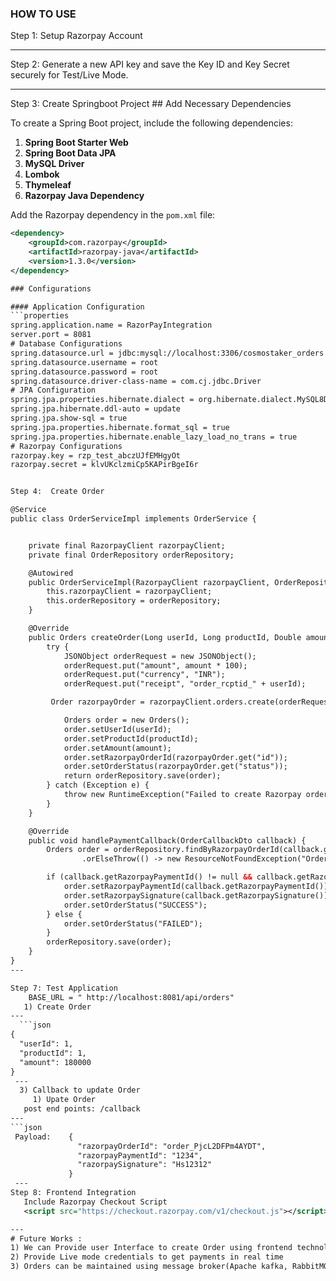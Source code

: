 ### HOW TO USE


Step 1:  Setup Razorpay Account

---
Step 2:  Generate a new API key and save the Key ID and Key Secret securely for Test/Live Mode.

---

Step 3:  Create Springboot Project
        ## Add Necessary Dependencies

To create a Spring Boot project, include the following dependencies:

1. **Spring Boot Starter Web**  
2. **Spring Boot Data JPA**  
3. **MySQL Driver**  
4. **Lombok**  
5. **Thymeleaf**  
6. **Razorpay Java Dependency**

Add the Razorpay dependency in the `pom.xml` file:

```xml
<dependency>
    <groupId>com.razorpay</groupId>
    <artifactId>razorpay-java</artifactId>
    <version>1.3.0</version>
</dependency>

### Configurations

#### Application Configuration
```properties
spring.application.name = RazorPayIntegration
server.port = 8081
# Database Configurations
spring.datasource.url = jdbc:mysql://localhost:3306/cosmostaker_orders
spring.datasource.username = root
spring.datasource.password = root
spring.datasource.driver-class-name = com.cj.jdbc.Driver
# JPA Configuration
spring.jpa.properties.hibernate.dialect = org.hibernate.dialect.MySQL8Dialect
spring.jpa.hibernate.ddl-auto = update
spring.jpa.show-sql = true
spring.jpa.properties.hibernate.format_sql = true
spring.jpa.properties.hibernate.enable_lazy_load_no_trans = true
# Razorpay Configurations
razorpay.key = rzp_test_abczUJfEMHgyOt
razorpay.secret = klvUKclzmiCp5KAPirBgeI6r


Step 4:  Create Order

@Service
public class OrderServiceImpl implements OrderService {


    private final RazorpayClient razorpayClient;
    private final OrderRepository orderRepository;

    @Autowired
    public OrderServiceImpl(RazorpayClient razorpayClient, OrderRepository orderRepository) {
        this.razorpayClient = razorpayClient;
        this.orderRepository = orderRepository;
    }

    @Override
    public Orders createOrder(Long userId, Long productId, Double amount) {
        try {
            JSONObject orderRequest = new JSONObject();
            orderRequest.put("amount", amount * 100);
            orderRequest.put("currency", "INR");
            orderRequest.put("receipt", "order_rcptid_" + userId);

         Order razorpayOrder = razorpayClient.orders.create(orderRequest);

            Orders order = new Orders();
            order.setUserId(userId);
            order.setProductId(productId);
            order.setAmount(amount);
            order.setRazorpayOrderId(razorpayOrder.get("id"));
            order.setOrderStatus(razorpayOrder.get("status"));
            return orderRepository.save(order);
        } catch (Exception e) {
            throw new RuntimeException("Failed to create Razorpay order", e);
        }
    }

    @Override
    public void handlePaymentCallback(OrderCallbackDto callback) {
        Orders order = orderRepository.findByRazorpayOrderId(callback.getRazorpayOrderId())
                .orElseThrow(() -> new ResourceNotFoundException("Order not found"));

        if (callback.getRazorpayPaymentId() != null && callback.getRazorpaySignature() != null) {
            order.setRazorpayPaymentId(callback.getRazorpayPaymentId());
            order.setRazorpaySignature(callback.getRazorpaySignature());
            order.setOrderStatus("SUCCESS");
        } else {
            order.setOrderStatus("FAILED");
        }
        orderRepository.save(order);
    }
}
---

Step 7: Test Application 
    BASE_URL = " http://localhost:8081/api/orders"
   1) Create Order
---
  ```json
{
  "userId": 1,
  "productId": 1,
  "amount": 180000
}
 ---     
  3) Callback to update Order
     1) Upate Order
   post end points: /callback
---
```json
 Payload:    {
               "razorpayOrderId": "order_PjcL2DFPm4AYDT",
               "razorpayPaymentId": "1234",
               "razorpaySignature": "Hs12312"
             }
 ---  
Step 8: Frontend Integration
   Include Razorpay Checkout Script
   <script src="https://checkout.razorpay.com/v1/checkout.js"></script>

---
# Future Works :
1) We can Provide user Interface to create Order using frontend technologies such as Reactjs/Angular.
2) Provide Live mode credentials to get payments in real time 
3) Orders can be maintained using message broker(Apache kafka, RabbitMQ) for high throughput. 
   


